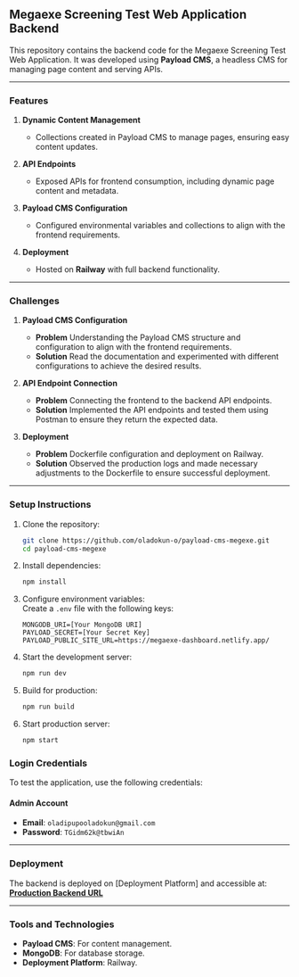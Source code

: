 ## Megaexe Screening Test Web Application Backend

This repository contains the backend code for the Megaexe Screening Test Web Application. It was developed using **Payload CMS**, a headless CMS for managing page content and serving APIs.

---

### Features
1. **Dynamic Content Management**  
   - Collections created in Payload CMS to manage pages, ensuring easy content updates.

2. **API Endpoints**  
   - Exposed APIs for frontend consumption, including dynamic page content and metadata.

3. **Payload CMS Configuration**  
   - Configured environmental variables and collections to align with the frontend requirements.

4. **Deployment**  
   - Hosted on **Railway** with full backend functionality.

---

### Challenges
1. **Payload CMS Configuration**  
   - **Problem** Understanding the Payload CMS structure and configuration to align with the frontend requirements.
    - **Solution** Read the documentation and experimented with different configurations to achieve the desired results.

2. **API Endpoint Connection**
    - **Problem** Connecting the frontend to the backend API endpoints.
    - **Solution** Implemented the API endpoints and tested them using Postman to ensure they return the expected data.

3. **Deployment**
    - **Problem** Dockerfile configuration and deployment on Railway.
    - **Solution** Observed the production logs and made necessary adjustments to the Dockerfile to ensure successful deployment.

---

### Setup Instructions
1. Clone the repository:  
   ```bash
   git clone https://github.com/oladokun-o/payload-cms-megexe.git
   cd payload-cms-megexe
   ```

2. Install dependencies:  
   ```bash
   npm install
   ```

3. Configure environment variables:  
   Create a `.env` file with the following keys:  
   ```env
   MONGODB_URI=[Your MongoDB URI]
   PAYLOAD_SECRET=[Your Secret Key]
   PAYLOAD_PUBLIC_SITE_URL=https://megaexe-dashboard.netlify.app/
   ```

4. Start the development server:  
   ```bash
   npm run dev
   ```

5. Build for production:  
   ```bash
   npm run build
   ```

6. Start production server:  
   ```bash
   npm start
   ```

### **Login Credentials**  

To test the application, use the following credentials:  

#### **Admin Account**  
- **Email**: `oladipupooladokun@gmail.com`  
- **Password**: `TGidm62k@tbwiAn`  

---

### Deployment
The backend is deployed on [Deployment Platform] and accessible at:  
[**Production Backend URL**](https://payload-cms-megexe-production.up.railway.app/)

---

### Tools and Technologies
- **Payload CMS**: For content management.
- **MongoDB**: For database storage.
- **Deployment Platform**: Railway.

